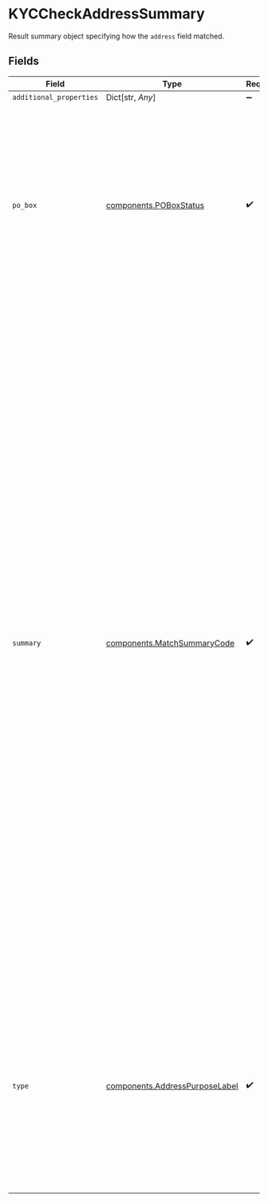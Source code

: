 # KYCCheckAddressSummary

Result summary object specifying how the `address` field matched.


## Fields

| Field                                                                                                                                                                                                                                                                                                                                                                                                                                                                                                                                                                                                                                                                                                                                          | Type                                                                                                                                                                                                                                                                                                                                                                                                                                                                                                                                                                                                                                                                                                                                           | Required                                                                                                                                                                                                                                                                                                                                                                                                                                                                                                                                                                                                                                                                                                                                       | Description                                                                                                                                                                                                                                                                                                                                                                                                                                                                                                                                                                                                                                                                                                                                    | Example                                                                                                                                                                                                                                                                                                                                                                                                                                                                                                                                                                                                                                                                                                                                        |
| ---------------------------------------------------------------------------------------------------------------------------------------------------------------------------------------------------------------------------------------------------------------------------------------------------------------------------------------------------------------------------------------------------------------------------------------------------------------------------------------------------------------------------------------------------------------------------------------------------------------------------------------------------------------------------------------------------------------------------------------------- | ---------------------------------------------------------------------------------------------------------------------------------------------------------------------------------------------------------------------------------------------------------------------------------------------------------------------------------------------------------------------------------------------------------------------------------------------------------------------------------------------------------------------------------------------------------------------------------------------------------------------------------------------------------------------------------------------------------------------------------------------- | ---------------------------------------------------------------------------------------------------------------------------------------------------------------------------------------------------------------------------------------------------------------------------------------------------------------------------------------------------------------------------------------------------------------------------------------------------------------------------------------------------------------------------------------------------------------------------------------------------------------------------------------------------------------------------------------------------------------------------------------------- | ---------------------------------------------------------------------------------------------------------------------------------------------------------------------------------------------------------------------------------------------------------------------------------------------------------------------------------------------------------------------------------------------------------------------------------------------------------------------------------------------------------------------------------------------------------------------------------------------------------------------------------------------------------------------------------------------------------------------------------------------- | ---------------------------------------------------------------------------------------------------------------------------------------------------------------------------------------------------------------------------------------------------------------------------------------------------------------------------------------------------------------------------------------------------------------------------------------------------------------------------------------------------------------------------------------------------------------------------------------------------------------------------------------------------------------------------------------------------------------------------------------------- |
| `additional_properties`                                                                                                                                                                                                                                                                                                                                                                                                                                                                                                                                                                                                                                                                                                                        | Dict[str, *Any*]                                                                                                                                                                                                                                                                                                                                                                                                                                                                                                                                                                                                                                                                                                                               | :heavy_minus_sign:                                                                                                                                                                                                                                                                                                                                                                                                                                                                                                                                                                                                                                                                                                                             | N/A                                                                                                                                                                                                                                                                                                                                                                                                                                                                                                                                                                                                                                                                                                                                            |                                                                                                                                                                                                                                                                                                                                                                                                                                                                                                                                                                                                                                                                                                                                                |
| `po_box`                                                                                                                                                                                                                                                                                                                                                                                                                                                                                                                                                                                                                                                                                                                                       | [components.POBoxStatus](../../models/shared/poboxstatus.md)                                                                                                                                                                                                                                                                                                                                                                                                                                                                                                                                                                                                                                                                                   | :heavy_check_mark:                                                                                                                                                                                                                                                                                                                                                                                                                                                                                                                                                                                                                                                                                                                             | Field describing whether the associated address is a post office box. Will be `yes` when a P.O. box is detected, `no` when Plaid confirmed the address is not a P.O. box, and `no_data` when Plaid was not able to determine if the address is a P.O. box.                                                                                                                                                                                                                                                                                                                                                                                                                                                                                     | yes                                                                                                                                                                                                                                                                                                                                                                                                                                                                                                                                                                                                                                                                                                                                            |
| `summary`                                                                                                                                                                                                                                                                                                                                                                                                                                                                                                                                                                                                                                                                                                                                      | [components.MatchSummaryCode](../../models/shared/matchsummarycode.md)                                                                                                                                                                                                                                                                                                                                                                                                                                                                                                                                                                                                                                                                         | :heavy_check_mark:                                                                                                                                                                                                                                                                                                                                                                                                                                                                                                                                                                                                                                                                                                                             | An enum indicating the match type between data provided by user and data checked against an external data source.<br/><br/><br/>`match` indicates that the provided input data was a strong match against external data.<br/><br/>`partial_match` indicates the data approximately matched against external data. For example, "Knope" vs. "Knope-Wyatt" for last name.<br/><br/>`no_match` indicates that Plaid was able to perform a check against an external data source and it did not match the provided input data.<br/><br/>`no_data` indicates that Plaid was unable to find external data to compare against the provided input data.<br/><br/>`no_input` indicates that Plaid was unable to perform a check because no information was provided for this field by the end user. | match                                                                                                                                                                                                                                                                                                                                                                                                                                                                                                                                                                                                                                                                                                                                          |
| `type`                                                                                                                                                                                                                                                                                                                                                                                                                                                                                                                                                                                                                                                                                                                                         | [components.AddressPurposeLabel](../../models/shared/addresspurposelabel.md)                                                                                                                                                                                                                                                                                                                                                                                                                                                                                                                                                                                                                                                                   | :heavy_check_mark:                                                                                                                                                                                                                                                                                                                                                                                                                                                                                                                                                                                                                                                                                                                             | Field describing whether the associated address is being used for commercial or residential purposes.<br/><br/>Note: This value will be `no_data` when Plaid does not have sufficient data to determine the address's use.                                                                                                                                                                                                                                                                                                                                                                                                                                                                                                                     | residential                                                                                                                                                                                                                                                                                                                                                                                                                                                                                                                                                                                                                                                                                                                                    |